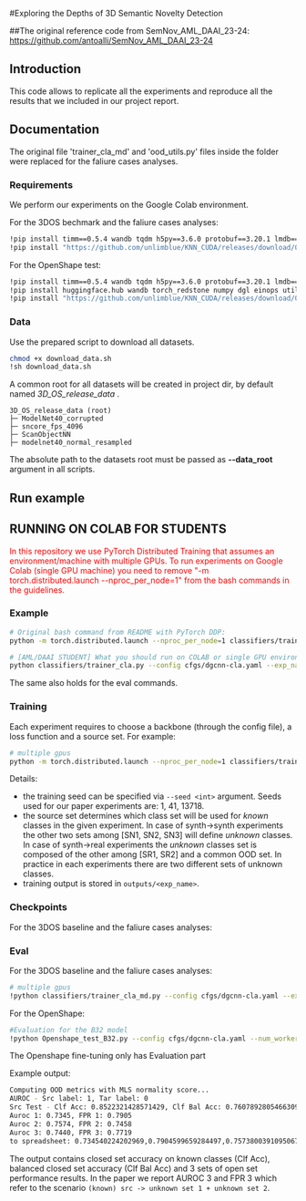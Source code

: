 #Exploring the Depths of 3D Semantic Novelty Detection

##The original reference code from
SemNov_AML_DAAI_23-24: https://github.com/antoalli/SemNov_AML_DAAI_23-24


## Introduction

This code allows to replicate all the experiments and reproduce all the results that we included in our project report.

## Documentation

The original file 'trainer_cla_md' and 'ood_utils.py' files inside the folder were replaced for the faliure cases analyses. 

### Requirements
We perform our experiments on the Google Colab environment.

For the 3DOS bechmark and the faliure cases analyses:

```bash
!pip install timm==0.5.4 wandb tqdm h5py==3.6.0 protobuf==3.20.1 lmdb==1.2.1 msgpack-numpy==0.4.7.1 ninja==1.10.2.2 scikit-learn
!pip install "https://github.com/unlimblue/KNN_CUDA/releases/download/0.2/KNN_CUDA-0.2-py3-none-any.whl"
```
For the OpenShape test:
```bash
!pip install timm==0.5.4 wandb tqdm h5py==3.6.0 protobuf==3.20.1 lmdb==1.2.1 msgpack-numpy==0.4.7.1 ninja==1.10.2.2 scikit-learn
!pip install huggingface.hub wandb torch_redstone numpy dgl einops utils torchlars
!pip install "https://github.com/unlimblue/KNN_CUDA/releases/download/0.2/KNN_CUDA-0.2-py3-none-any.whl"
```

### Data
Use the prepared script to download all datasets. 

```bash
chmod +x download_data.sh
!sh download_data.sh
```

A common root for all datasets will be created in project dir, by default named *3D_OS_release_data* .
```
3D_OS_release_data (root)
├─ ModelNet40_corrupted
├─ sncore_fps_4096
├─ ScanObjectNN
├─ modelnet40_normal_resampled
```

The absolute path to the datasets root must be passed as **--data_root** argument in all scripts.


## Run example

## RUNNING ON COLAB FOR STUDENTS
<span style="color:red">
In this repository we use PyTorch Distributed Training that assumes an environment/machine with multiple GPUs. To run experiments on Google Colab (single GPU machine) you need to remove "-m torch.distributed.launch --nproc_per_node=1" from the bash commands in the guidelines.
</span>

### Example
```bash
# Original bash command from README with PyTorch DDP:
python -m torch.distributed.launch --nproc_per_node=1 classifiers/trainer_cla.py --config cfgs/dgcnn-cla.yaml --exp_name DGCNN_CE_SN1 --src SN1 --loss CE 

# [AML/DAAI STUDENT] What you should run on COLAB or single GPU environment:
python classifiers/trainer_cla.py --config cfgs/dgcnn-cla.yaml --exp_name DGCNN_CE_SN1 --src SN1 --loss CE 
```
The same also holds for the eval commands. 


### Training

Each experiment requires to choose a backbone (through the config file), a loss function and a source set. For example: 

```bash
# multiple gpus
python -m torch.distributed.launch --nproc_per_node=1 classifiers/trainer_cla.py --config cfgs/dgcnn-cla.yaml --exp_name DGCNN_CE_SN1 --src SN1 --loss CE 
```

Details: 

 - the training seed can be specified via `--seed <int>` argument. Seeds used for our paper experiments
   are: 1, 41, 13718. 
 - the source set determines which class set will be used for *known* classes in the given experiment. In case of synth->synth experiments the other two sets 
   among [SN1, SN2, SN3] will define *unknown* classes. In case of synth->real experiments the
   *unknown* classes set is composed of the other among [SR1, SR2] and a common OOD set. In practice
   in each experiments there are two different sets of unknown classes.
 - training output is stored in `outputs/<exp_name>`. 

### Checkpoints
For the 3DOS baseline and the faliure cases analyses:

### Eval 

For the 3DOS baseline and the faliure cases analyses:

```bash
# multiple gpus
!python classifiers/trainer_cla_md.py --config cfgs/dgcnn-cla.yaml --exp_name DGCNN_CE_SR1 --src SR1 --loss CE --checkpoints_dir AI_Results --ckpt_path AI_Results/DGCNN_CE_SR1/models/model_last.pth --script_mode evaloutputs/DGCNN_CE_SN1/models/model_last.pth

```
For the OpenShape:

```bash
#Evaluation for the B32 model
!python Openshape_test_B32.py --config cfgs/dgcnn-cla.yaml --num_workers 2 --src SR1 --exp_name Openshape_test_B32 --checkpoints_dir pointbert-vitb32-rgb --ckpt_path pointbert-vitb32-rgb/model.pt --script_mode eval

```
The Openshape fine-tuning only has Evaluation part

Example output:
```bash
Computing OOD metrics with MLS normality score...
AUROC - Src label: 1, Tar label: 0
Src Test - Clf Acc: 0.8522321428571429, Clf Bal Acc: 0.7607892805466309
Auroc 1: 0.7345, FPR 1: 0.7905
Auroc 2: 0.7574, FPR 2: 0.7458
Auroc 3: 0.7440, FPR 3: 0.7719
to spreadsheet: 0.734540224202969,0.7904599659284497,0.7573800391095067,0.7457882069795427,0.7440065016031351,0.7719451371571072
```

The output contains closed set accuracy on known classes (Clf Acc), balanced closed set accuracy
(Clf Bal Acc) and 3 sets of open set performance results. In the paper we report AUROC 3 and FPR 3
which refer to the scenario `(known) src -> unknown set 1 + unknown set 2`.

